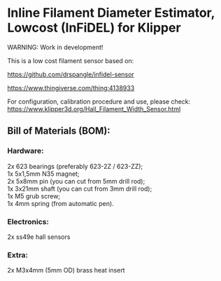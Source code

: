 # Inline Filament Diameter Estimator, Lowcost (InFiDEL) for Klipper

WARNING: Work in development!

This is a low cost filament sensor based on:

https://github.com/drspangle/infidel-sensor

https://www.thingiverse.com/thing:4138933

For configuration, calibration procedure and use, please check: https://www.klipper3d.org/Hall_Filament_Width_Sensor.html

## Bill of Materials (BOM):

### Hardware:
2x 623 bearings (preferably 623-2Z / 623-ZZ);\
1x 5x1,5mm N35 magnet;\
2x 5x8mm pin (you can cut from 5mm drill rod);\
1x 3x21mm shaft (you can cut from 3mm drill rod);\
1x M5 grub screw;\
1x 4mm spring (from automatic pen).

### Electronics:
2x ss49e hall sensors

### Extra:
2x M3x4mm (5mm OD) brass heat insert

